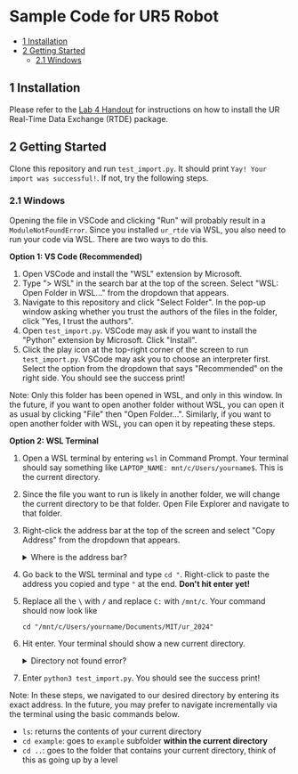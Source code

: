 # Sample Code for UR5 Robot 
- [1 Installation](#1-installation)
- [2 Getting Started](#2-getting-started)
  - [2.1 Windows](#21-windows)

## 1 Installation 

Please refer to the [Lab 4 Handout](https://github.com/mit212/lab4_2024?tab=readme-ov-file#02-ur5-rtde) for instructions on how to install the UR Real-Time Data Exchange (RTDE) package. 

## 2 Getting Started

Clone this repository and run `test_import.py`. It should print `Yay! Your import was successful!`. If not, try the following steps. 

### 2.1 Windows

Opening the file in VSCode and clicking "Run" will probably result in a `ModuleNotFoundError`. Since you installed `ur_rtde` via WSL, you also need to run your code via WSL. There are two ways to do this.

**Option 1: VS Code (Recommended)**

1. Open VSCode and install the "WSL" extension by Microsoft.
2. Type "> WSL" in the search bar at the top of the screen. Select "WSL: Open Folder in WSL..." from the dropdown that appears.
3. Navigate to this repository and click "Select Folder". In the pop-up window asking whether you trust the authors of the files in the folder, click "Yes, I trust the authors".
4. Open `test_import.py`. VSCode may ask if you want to install the "Python" extension by Microsoft. Click "Install".
5. Click the play icon at the top-right corner of the screen to run `test_import.py`. VSCode may ask you to choose an interpreter first. Select the option from the dropdown that says "Recommended" on the right side. You should see the success print! 

Note: Only this folder has been opened in WSL, and only in this window. In the future, if you want to open another folder without WSL, you can open it as usual by clicking "File" then "Open Folder...". Similarly, if you want to open another folder with WSL, you can open it by repeating these steps.

**Option 2: WSL Terminal**

1. Open a WSL terminal by entering `wsl` in Command Prompt. Your terminal should say something like `LAPTOP_NAME: mnt/c/Users/yourname$`. This is the current directory. 
2. Since the file you want to run is likely in another folder, we will change the current directory to be that folder. Open File Explorer and navigate to that folder.
3. Right-click the address bar at the top of the screen and select "Copy Address" from the dropdown that appears.

    <details> <summary> Where is the address bar? </summary>


    It is located to the left of the search bar. It should say something like "Documents > MIT > ur_2024".

    </details>

4. Go back to the WSL terminal and type `cd "`. Right-click to paste the address you copied and type `"` at the end. **Don't hit enter yet!**
5. Replace all the `\` with `/` and replace `C:` with `/mnt/c`. Your command should now look like 

    ```
    cd "/mnt/c/Users/yourname/Documents/MIT/ur_2024"
    ```

6. Hit enter. Your terminal should show a new current directory.
   <details> <summary> Directory not found error? </summary>

    Make sure you included the `/` before `mnt`. Also, if your original current directory had a different disk letter, make sure to use that instead of `c`, e.g. `/mnt/e`.
    </details>
7. Enter `python3 test_import.py`. You should see the success print! 

Note: In these steps, we navigated to our desired directory by entering its exact address. In the future, you may prefer to navigate incrementally via the terminal using the basic commands below.
- `ls`: returns the contents of your current directory
- `cd example`: goes to `example` subfolder **within the current directory**
- `cd ..`: goes to the folder that contains your current directory, think of this as going up by a level
